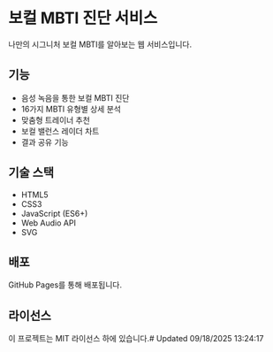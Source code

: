 # 보컬 MBTI 진단 서비스

나만의 시그니처 보컬 MBTI를 알아보는 웹 서비스입니다.

## 기능

- 음성 녹음을 통한 보컬 MBTI 진단
- 16가지 MBTI 유형별 상세 분석
- 맞춤형 트레이너 추천
- 보컬 밸런스 레이더 차트
- 결과 공유 기능

## 기술 스택

- HTML5
- CSS3
- JavaScript (ES6+)
- Web Audio API
- SVG

## 배포

GitHub Pages를 통해 배포됩니다.

## 라이선스

이 프로젝트는 MIT 라이선스 하에 있습니다.#   U p d a t e d   0 9 / 1 8 / 2 0 2 5   1 3 : 2 4 : 1 7  
 